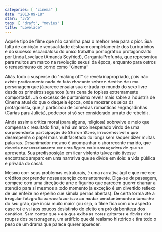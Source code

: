 ```yaml
---
categories: [ "cinema" ]
date: "2013-09-18"
stars: "3/5"
tags: [ "draft", "movies" ]
title: "Lovelace"
---
```

Aquele tipo de filme que não caminha para o melhor nem para o pior. Sua
falta de ambição e sensualidade destoam completamente dos burburinhos
e do sucesso escandaloso do único trabalho pornográfico protagonizado
por Linda Lovelace (Amanda Seyfried), Garganta Profunda, que representou
para muitos um marco na revolução sexual da época, enquanto para
outros o renascimento do pornô como "Cinema".

Aliás, todo o suspense do "making off" se revela inapropriado, pois
não existe praticamente nada de fato chocante sobre o destino de uma
personagem que já parece ensaiar sua entrada no mundo do sexo livre desde
os primeiros segundos (uma cena de topless extremamente comportada). Já
o excesso de puritanismo revela mais sobre a indústria de Cinema atual
do que o daquela época, onde mostrar os seios da protagonista, que já
participou de comédias românticas engraçadinhas (Cartas para Julieta),
pode por si só ser considerado um ato de rebeldia.

Ainda assim a crítica moral (para alguns, religiosa) sobrevive e
meio que compensa o resultado final, e há um arco inesperado vindo
de uma surpreendente participação de Sharon Stone, irreconhecível
e que desempenha o papel mais multifacetado do longa sem sequer dizer
muitas palavras. Desanimador mesmo é acompanhar o aborrecente marido,
que deveria necessariamente ser uma figura mais ameaçadora do que se
apresenta. Sua predisposição em ficar violento talvez não tivesse
encontrado amparo em uma narrativa que se divide em dois: a vida pública
e privada do casal.

Mesmo com seus problemas estruturais, é uma narrativa ágil e que
merece créditos por prender nossa atenção constantemente. Diga-se
de passagem, compete com uma direção de arte e figurino que parecem
querer chamar a atenção para si mesmos a todo momento (a exceção
é um divertido reflexo de um enfeite no espelho que simula pernas
abertas). De certa forma até a irregular fotografia parece fazer
isso ao mudar constantemente o tamanho do seu grão, que inicia muito
maior (ou seja, o filme fica com um aspecto caseiro) e vai aos poucos
desistindo do efeito em pró da boniteza dos cenários. Sem contar que
é ela que exibe as cores gritantes e óbvias das roupas dos personagens,
um artifício que dá realismo histórico e tira todo o peso de um drama
que parece querer aparecer.

